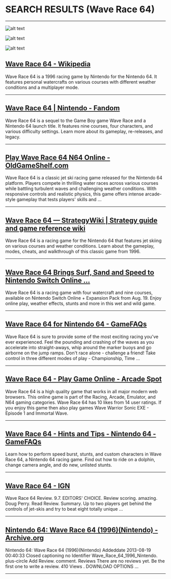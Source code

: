# SEARCH RESULTS (Wave Race 64)
---


![alt text](https://cdn.mobygames.com/screenshots/1349151-wave-race-64-kawasaki-jet-ski-nintendo-64-the-start-menu.jpg "Screenshot of Wave Race 64: Kawasaki Jet Ski (Nintendo 64, 1996 ...")


![alt text](https://images.nintendolife.com/screenshots/126739/large.jpg "Wave Race 64 (1996) | N64 Game | Nintendo Life")


![alt text](http://r.mprd.se/media/images/40362-Wave_Race_64_(Europe)_(En,De)-6.jpg "Wave Race 64 (Europe) (En,De) ROM")

## [Wave Race 64 - Wikipedia](https://en.wikipedia.org/wiki/Wave_Race_64)
Wave Race 64 is a 1996 racing game by Nintendo for the Nintendo 64. It features personal watercrafts on various courses with different weather conditions and a multiplayer mode.

---

## [Wave Race 64 | Nintendo - Fandom](https://nintendo.fandom.com/wiki/Wave_Race_64)
Wave Race 64 is a sequel to the Game Boy game Wave Race and a Nintendo 64 launch title. It features nine courses, four characters, and various difficulty settings. Learn more about its gameplay, re-releases, and legacy.

---

## [Play Wave Race 64 N64 Online - OldGameShelf.com](https://oldgameshelf.com/games/n64/wave-race-64-n64-8719)
Wave Race 64 is a classic jet ski racing game released for the Nintendo 64 platform. Players compete in thrilling water races across various courses while battling turbulent waves and challenging weather conditions. With responsive controls and realistic physics, this game offers intense arcade-style gameplay that tests players' skills and ...

---

## [Wave Race 64 — StrategyWiki | Strategy guide and game reference wiki](https://strategywiki.org/wiki/Wave_Race_64)
Wave Race 64 is a racing game for the Nintendo 64 that features jet skiing on various courses and weather conditions. Learn about the gameplay, modes, cheats, and walkthrough of this classic game from 1996.

---

## [Wave Race 64 Brings Surf, Sand and Speed to Nintendo Switch Online ...](https://www.nintendo.com/us/whatsnew/wave-race-64-brings-surf-sand-and-speed-to-nintendo-switch-online-expansion-pack-on-aug-19/)
Wave Race 64 is a racing game with four watercraft and nine courses, available on Nintendo Switch Online + Expansion Pack from Aug. 19. Enjoy online play, weather effects, stunts and more in this wet and wild game.

---

## [Wave Race 64 for Nintendo 64 - GameFAQs](https://gamefaqs.gamespot.com/n64/199278-wave-race-64)
Wave Race 64 is sure to provide some of the most exciting racing you've ever experienced. Feel the pounding and crashing of the waves as you accelerate into straight-aways, whip around the marker buoys and go airborne on the jump ramps. Don't race alone - challenge a friend! Take control in three different modes of play - Championship, Time ...

---

## [Wave Race 64 - Play Game Online - Arcade Spot](https://arcadespot.com/game/wave-race-64/)
Wave Race 64 is a high quality game that works in all major modern web browsers. This online game is part of the Racing, Arcade, Emulator, and N64 gaming categories. Wave Race 64 has 10 likes from 14 user ratings. If you enjoy this game then also play games Wave Warrior Sonic EXE - Episode 1 and Immortal Wave.

---

## [Wave Race 64 - Hints and Tips - Nintendo 64 - GameFAQs](https://gamefaqs.gamespot.com/n64/199278-wave-race-64/faqs/3346)
Learn how to perform speed burst, stunts, and custom characters in Wave Race 64, a Nintendo 64 racing game. Find out how to ride on a dolphin, change camera angle, and do new, unlisted stunts.

---

## [Wave Race 64 - IGN](https://www.ign.com/games/wave-race-64)
Wave Race 64 Review. 9.7. EDITORS' CHOICE. Review scoring. amazing. Doug Perry. Read Review. Summary. Up to two players get behind the controls of jet-skis and try to beat eight totally unique ...

---

## [Nintendo 64: Wave Race 64 (1996)(Nintendo) - Archive.org](https://archive.org/details/Wave_Race_64_1996_Nintendo)
Nintendo 64: Wave Race 64 (1996)(Nintendo) Addeddate 2013-08-19 00:40:33 Closed captioning no Identifier Wave_Race_64_1996_Nintendo. plus-circle Add Review. comment. Reviews There are no reviews yet. Be the first one to write a review. 410 Views . DOWNLOAD OPTIONS ...

---

